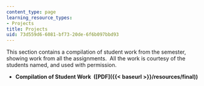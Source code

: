 ```yaml
---
content_type: page
learning_resource_types:
- Projects
title: Projects
uid: 73d559d6-6081-bf73-20de-6f6b097bbd93
---
```


This section contains a compilation of student work from the semester, showing work from all the assignments.  All the work is courtesy of the students named, and used with permission.

*   **Compilation of Student Work  ([PDF]({{< baseurl >}}/resources/final))**